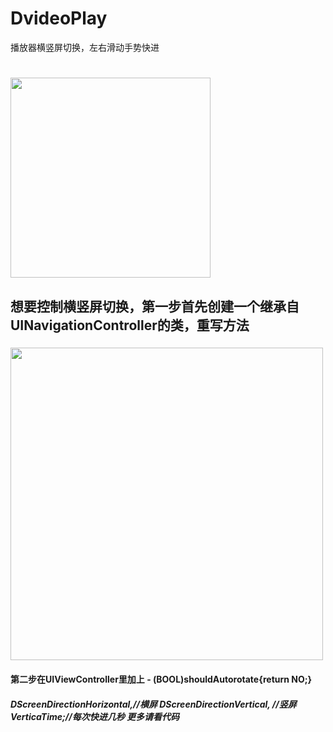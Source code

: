 # DvideoPlay
播放器横竖屏切换，左右滑动手势快进

<h1> <img src="http://7xpxoc.com1.z0.glb.clouddn.com/%E8%A7%86%E9%A2%91%E5%9B%BE.gif" width="320" /> </h1>
<h2>想要控制横竖屏切换，第一步首先创建一个继承自UINavigationController的类，重写方法</h2>
<h3>
<img src="http://7xpxoc.com1.z0.glb.clouddn.com/DNavigationController%E4%BB%A3%E7%A0%81.png" width="500"  /></h3>
<h4>第二步在UIViewController里加上  - (BOOL)shouldAutorotate{return NO;} </h4>
<h5> DScreenDirectionHorizontal,//横屏 DScreenDirectionVertical,  //竖屏 VerticaTime;//每次快进几秒 更多请看代码</h5>
